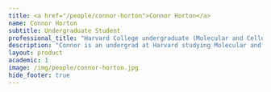 ```yaml
---
title: <a href="/people/connor-horton">Connor Horton</a>
name: Connor Horton
subtitle: Undergraduate Student
professional_title: "Harvard College undergraduate (Molecular and Cellular Biology), Undergraduate Researcher (2017-2018)"  # Joined professional titles
description: "Connor is an undergrad at Harvard studying Molecular and Cellular Biology. He's conducting research on single-cell Hi-C for his senior thesis and as part of the 4D Nucleome Project. Previously he worked in the Silver Lab, where he helped to develop genome editing tools. After finishing his degree, Connor hopes to pursue a PhD. At Harvard, Connor sings with the Glee Club and is involved with Student Mental Health Liaisons. He is a proud member of Winthrop House (of which Professor Park was also a member!)"
layout: product
academic: 1
image: /img/people/connor-horton.jpg
hide_footer: true
---
```

